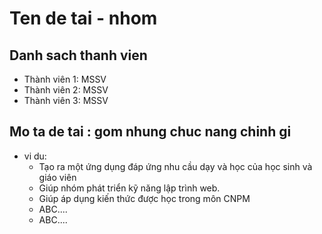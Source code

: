 # Ten de tai - nhom
## Danh sach thanh vien
* Thành viên 1: MSSV
* Thành viên 2: MSSV
* Thành viên 3: MSSV
## Mo ta de tai : gom nhung chuc nang chinh gi
<ul>
  <li> vi du:
    <ul>
      <li>Tạo ra một ứng dụng đáp ứng nhu cầu dạy và học của học sinh và giáo viên</li>
      <li>Giúp nhóm phát triển kỹ năng lập trình web.  </li>
      <li>Giúp áp dụng kiến thức được học trong môn CNPM</li>
	  <li>ABC....</li>
	  <li>ABC....</li>
    </ul>
  </li>
</ul>